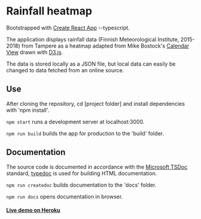 # Rainfall heatmap

Bootstrapped with [Create React App](https://github.com/facebook/create-react-app) --typescript.

The application displays rainfall data (Finnish Meteorological Institute, 2015-2018) from Tampere as a heatmap adapted from Mike Bostock's [Calendar View](https://observablehq.com/@d3/calendar-view) drawn with [D3.js](https://github.com/d3/d3).

The data is stored locally as a JSON file, but local data can easily be changed to data fetched from an online source.

## Use

After cloning the repository, cd [project folder] and install dependencies with 'npm install'.

`npm start` runs a development server at localhost:3000.

`npm run build` builds the app for production to the 'build' folder.

## Documentation

The source code is documented in accordance with the [Microsoft TSDoc](https://github.com/Microsoft/tsdoc) standard, [typedoc](https://github.com/TypeStrong/typedoc) is used for building HTML documentation.

`npm run createdoc` builds documentation to the 'docs' folder.

`npm run docs` opens documentation in browser.

#### [Live demo on Heroku](https://rainfall-heatmap.herokuapp.com/)
